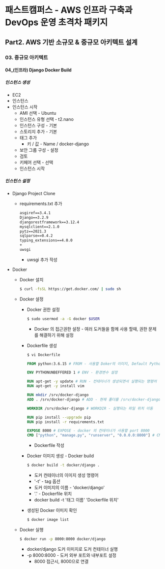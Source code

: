 # 패스트캠퍼스 - AWS 인프라 구축과 DevOps 운영 초격차 패키지

## Part2. AWS 기반 소규모 & 중규모 아키텍트 설계

### 03. 중규모 아키텍트

#### 04_(인프라) Django Docker Build



##### 인스턴스 생성

* EC2
* 인스턴스
* 인스턴스 시작
  * AMI 선택 - Ubuntu
  * 인스턴스 유형 선택 - t2.nano
  * 인스턴스 구성 - 기본
  * 스토리지 추가 - 기본
  * 태그 추가
    * 키 / 값 - Name / docker-django
  * 보안 그룹 구성 - 설정
  * 검토
  * 키페어 선택 - 선택
  * 인스턴스 시작



##### 인스턴스 설정

* Django Project Clone

  * requirements.txt 추가

    ```txt
    asgiref==3.4.1
    Django==3.2.9
    djangorestframework==3.12.4
    mysqlclient==2.1.0
    pytz==2021.3
    sqlparse==0.4.2
    typing_extensions==4.0.0
    +
    uwsgi
    ```

    * uwsgi 추가 작성

* Docker

  * Docker 설치

    ```bash
    $ curl -fsSL https://get.docker.com/ | sudo sh
    ```

  * Docker 설정

    * Docker 권한 설정

      ```bash
      $ sudo usermod -a -G docker $USER
      ```

      * Docker 의 접근권한 설정 - 여러 도커들을 함께 사용 할때, 권한 문제를 해결하기 위해 설정

    * Dockerfile 생성

      ```bash
      $ vi Dockerfile
      ```

      ```dockerfile
      FROM python:3.6.15 # FROM - 사용할 Doker의 이미지, Default Python 이미지 버전으로 설정
      
      ENV PYTHONUNBEFFERED 1 # ENV - 환경변수 설정
      
      RUN apt-get -y update # RUN - 컨테이너가 생성되면서 실행되는 명령어
      RUN apt-get -y install vim
      
      RUN mkdir /srv/docker-django 
      ADD . /srv/docker-django # ADD - 현재 폴더를 /srv/docker-django 로 복제
      
      WORKDIR /srv/docker-django # WORKDIR - 실행되는 파일 위치 이동
      
      RUN pip install --upgrade pip
      RUN pip install -r requirements.txt
      
      EXPOSE 8000 # EXPOSE - docker 의 컨테이너가 사용할 port 8000 
      CMD ["python", "manage.py", "runserver", "0.0.0.0:8000"] # CMD - 창에 실행할 명령어
      ```

      * Dockerfile 작성

    * Docker 이미지 생성 - Docker build

      ```bash
      $ docker build -t docker/django .
      ```

      * 도커 컨테이너의 이미지 생성 명령어
      * '-t'  - tag 옵션
      * 도커 이미지의 이름 - 'docker/django'
      * '.' - Dockerfile 위치
      * docker build -t '태그 이름' 'Dockerfile 위치'

    * 생성된 Docker 이미지 확인

      ```bash
      $ docker image list
      ```

  * Docker 실행

    ```bash
    $ docker run -p 8000:8000 docker/django
    ```

    * docker/django 도커 이미지로 도커 컨테이너 실행
    * -p 8000:8000 - 도커 외부 포트와 내부포트 설정
      * 8000 접근시, 8000으로 연결
